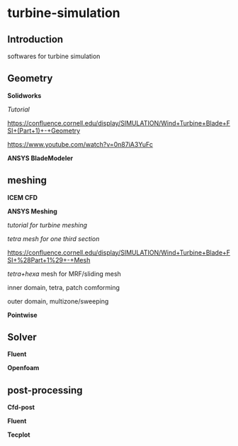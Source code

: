 # turbine-simulation
## Introduction

softwares for turbine simulation
## Geometry
**Solidworks**

*Tutorial*

https://confluence.cornell.edu/display/SIMULATION/Wind+Turbine+Blade+FSI+(Part+1)+-+Geometry

https://www.youtube.com/watch?v=0n87iA3YuFc

**ANSYS BladeModeler**

## meshing 
**ICEM CFD**

**ANSYS Meshing**

*tutorial for turbine meshing*

*tetra mesh for one third section*

https://confluence.cornell.edu/display/SIMULATION/Wind+Turbine+Blade+FSI+%28Part+1%29+-+Mesh

*tetra+hexa*
mesh for MRF/sliding mesh

inner domain, tetra, patch comforming

outer domain, multizone/sweeping

**Pointwise**

## Solver
**Fluent**

**Openfoam**

## post-processing
**Cfd-post**

**Fluent**

**Tecplot**
